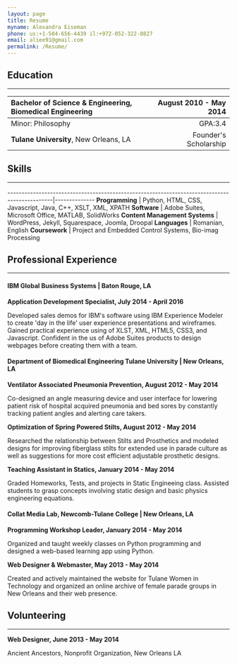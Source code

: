 ```yaml
---
layout: page
title: Resume
myname: Alexandra Eiseman
phone: us:+1-504-656-4439 il:+972-052-322-8827
email: aliee91@gmail.com
permalink: /Resume/
---
```

<style>
table{
width:100%}
</style>
## Education
---

| **Bachelor of Science & Engineering,** **Biomedical Engineering**            | August 2010 - May 2014 |
|:--------------------------------------------------------------------------- | ----------------------:|
| Minor: Philosophy                             		              |                GPA:3.4 |
| **Tulane University**, New Orleans, LA                                      |  Founder's Scholarship |

## Skills
---

----------------------------------------------------------------------------------------------|--------------
**Programming**                                  | Python, HTML, CSS, Javascript, Java, C++, XSLT, XML, XPATH
**Software**                                     | Adobe Suites, Microsoft Office, MATLAB, SolidWorks
**Content Management Systems**                   | WordPress, Jekyll, Squarespace, Joomla, Droopal
**Languages**                                    | Romanian, English
**Coursework**                                   | Project and Embedded Control Systems, Bio-imag Processing

## Professional Experience
---

#### IBM Global Business Systems | Baton Rouge, LA

**Application Development Specialist, July 2014 - April 2016**

Developed sales demos for IBM's software using IBM Experience Modeler to create 'day in the life' 
user experience presentations and wireframes. Gained practical experience using of XLST, XML, HTML5, CSS3, and Javascript. 
Confident in the us of Adobe Suites products to design webpages before creating them with a team.

#### Department of Biomedical Engineering Tulane University | New Orleans, LA

**Ventilator Associated Pneumonia Prevention, August 2012 - May 2014**

Co-designed an angle measuring device and user interface for lowering patient 
risk of hospital acquired pneumonia and bed sores by constantly tracking patient angles 
and alerting care takers.

**Optimization of Spring Powered Stilts, August 2012 - May 2014**

Researched the relationship between Stilts and Prosthetics and modeled designs for improving 
fiberglass stilts for extended use in parade culture as well as suggestions for more cost 
efficient adjustable prosthetic designs.

**Teaching Assistant in Statics, January 2014 - May 2014**

Graded Homeworks, Tests, and projects in Static Engineeing class. Assisted students to grasp 
concepts involving static design and basic physics engineering equations.

#### Collat Media Lab, Newcomb-Tulane College | New Orleans, LA

**Programming Workshop Leader, January 2014 - May 2014**

Organized and taught weekly classes on Python programming and 
designed a web-based learning app using Python.

**Web Designer & Webmaster, May 2013 - May 2014**

Created and actively maintained the website for Tulane Women in Technology and 
organized an online archive of female parade groups in New Orleans and their web presence.

## Volunteering
---
**Web Designer, June 2013 - May 2014**

Ancient Ancestors, Nonprofit Organization, New Orleans LA
